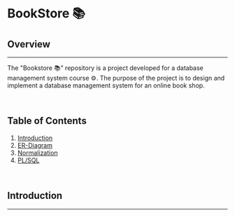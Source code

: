 # BookStore 📚

## Overview
<hr>

The "Bookstore 📚" repository is a project developed for a database management system course ⚙️. The purpose of the project is to design and implement a database management system for an online book shop. 

<br>

## Table of Contents
1. [Introduction](#Introduction)
2. [ER-Diagram](#ER-Diagram)
3. [Normalization](#Normalization)
4. [PL/SQL](#PL/SQL)

<br>

## Introduction
<hr>


